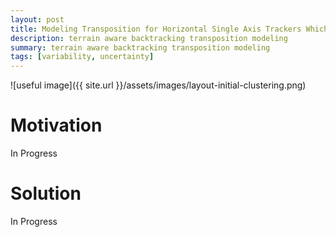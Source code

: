 ```yaml
---
layout: post
title: Modeling Transposition for Horizontal Single Axis Trackers Which Employ Terrain Aware Backtracking 
description: terrain aware backtracking transposition modeling
summary: terrain aware backtracking transposition modeling
tags: [variability, uncertainty]
---
```


![useful image]({{ site.url }}/assets/images/layout-initial-clustering.png)


# Motivation
In Progress

# Solution
In Progress